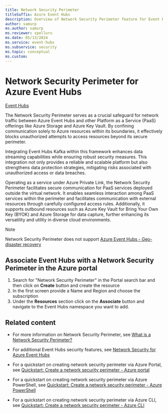 ```yaml
---
title: Network Security Perimeter 
titleSuffix: Azure Event Hubs
description: Overview of Network Security Perimeter feature for Event Hubs
author: samurp
ms.author: samurp
ms.reviewer: spelluru
ms.date: 05/13/2024
ms.service: event-hubs
ms.subservice: security
ms.topic: conceptual
ms.custom:
---
```



# Network Security Perimeter for Azure Event Hubs

[Event Hubs](event-hubs-about.md)

The Network Security Perimeter serves as a crucial safeguard for network traffic between Azure Event Hubs and other Platform as a Service (PaaS) offerings like Azure Storage and Azure Key Vault. By confining communication solely to Azure resources within its boundaries, it effectively blocks unauthorized attempts to access resources beyond its secure perimeter.

Integrating Event Hubs Kafka within this framework enhances data streaming capabilities while ensuring robust security measures. This integration not only provides a reliable and scalable platform but also strengthens data protection strategies, mitigating risks associated with unauthorized access or data breaches.

Operating as a service under Azure Private Link, the Network Security Perimeter facilitates secure communication for PaaS services deployed outside the virtual network. It enables seamless interaction among PaaS services within the perimeter and facilitates communication with external resources through carefully configured access rules. Additionally, it supports outbound resources such as Azure Key Vault for Bring Your Own Key (BYOK) and Azure Storage for data capture, further enhancing its versatility and utility in diverse cloud environments.

> [!NOTE]
> Network Security Perimeter does not support [Azure Event Hubs - Geo-disaster recovery](event-hubs-geo-dr.md)

## Associate Event Hubs with a Network Security Perimeter in the Azure portal
1. Search for "Network Security Perimeter" in the Portal search bar and then click on **Create** button and create the resource
1. In the first screen provide a Name and Region and choose the subscription
1. Under the **Resources** section click on the **Associate** button and navigate to the Event Hubs namespace you want to add. 

## Related content
- For more information on Network Security Perimeter, see [What is a Network Security Perimeter?](../private-link/network-security-perimeter-concepts.md)

- For additional Event Hubs security features, see [Network Security for Azure Event Hubs](network-security.md)

- For a quickstart on creating network security perimeter via Azure Portal, see [Quickstart: Create a network security perimeter - Azure portal](../private-link/create-network-security-perimeter-portal.md)

- For a quickstart on creating network security perimeter via Azure PowerShell, see [Quickstart: Create a network security perimeter - Azure PowerShell](../private-link/create-network-security-perimeter-powershell.md)

- For a quickstart on creating network security perimeter via Azure CLI, see [Quickstart: Create a network security perimeter - Azure CLI](../private-link/create-network-security-perimeter-cli.md)
